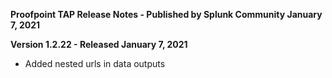 **Proofpoint TAP Release Notes - Published by Splunk Community January 7, 2021**


**Version 1.2.22 - Released January 7, 2021**

* Added nested urls in data outputs
